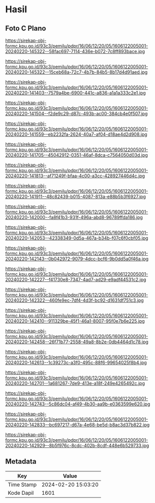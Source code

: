 # Hasil

## Foto C Plano

https://sirekap-obj-formc.kpu.go.id/93c3/pemilu/pdpr/16/06/12/20/05/1606122005001-20240220-145322--58fac697-7114-436e-b072-7c8ff893bace.jpg

https://sirekap-obj-formc.kpu.go.id/93c3/pemilu/pdpr/16/06/12/20/05/1606122005001-20240220-145322--15ceb68a-72c7-4b7b-84b5-8b17d4d91aed.jpg

https://sirekap-obj-formc.kpu.go.id/93c3/pemilu/pdpr/16/06/12/20/05/1606122005001-20240220-141403--7579a4be-6900-441c-a836-a1a1a333c2e1.jpg

https://sirekap-obj-formc.kpu.go.id/93c3/pemilu/pdpr/16/06/12/20/05/1606122005001-20240220-141504--f2de9c29-d87c-493b-ac00-384cb4e0f507.jpg

https://sirekap-obj-formc.kpu.go.id/93c3/pemilu/pdpr/16/06/12/20/05/1606122005001-20240220-141559--eb2232fa-2624-40a7-af04-d18ae4d2d908.jpg

https://sirekap-obj-formc.kpu.go.id/93c3/pemilu/pdpr/16/06/12/20/05/1606122005001-20240220-141705--45042912-0351-46af-8dca-c7564050d03d.jpg

https://sirekap-obj-formc.kpu.go.id/93c3/pemilu/pdpr/16/06/12/20/05/1606122005001-20240220-141813--af71249f-bfaa-4c00-a3cc-428927446d4c.jpg

https://sirekap-obj-formc.kpu.go.id/93c3/pemilu/pdpr/16/06/12/20/05/1606122005001-20240220-141911--48c82439-b015-4087-813a-e88b5b3f6927.jpg

https://sirekap-obj-formc.kpu.go.id/93c3/pemilu/pdpr/16/06/12/20/05/1606122005001-20240220-142000--fa8f41b3-931f-496a-abd8-96789ffda186.jpg

https://sirekap-obj-formc.kpu.go.id/93c3/pemilu/pdpr/16/06/12/20/05/1606122005001-20240220-142053--42338349-0d5a-467a-b34b-f07c6f0cbf05.jpg

https://sirekap-obj-formc.kpu.go.id/93c3/pemilu/pdpr/16/06/12/20/05/1606122005001-20240220-142143--0b042972-9079-4dcc-bcf6-9b0dd5a0f46a.jpg

https://sirekap-obj-formc.kpu.go.id/93c3/pemilu/pdpr/16/06/12/20/05/1606122005001-20240220-142227--f41730e8-7347-4ad7-ad29-e9adf44531c2.jpg

https://sirekap-obj-formc.kpu.go.id/93c3/pemilu/pdpr/16/06/12/20/05/1606122005001-20240220-142322--460fe9ec-7df4-4d3f-bc92-d1631df751c3.jpg

https://sirekap-obj-formc.kpu.go.id/93c3/pemilu/pdpr/16/06/12/20/05/1606122005001-20240220-142410--911329be-45f1-46a1-8007-95f0e7b6e225.jpg

https://sirekap-obj-formc.kpu.go.id/93c3/pemilu/pdpr/16/06/12/20/05/1606122005001-20240220-142458--26f71b77-2558-49a8-8b2e-0db4464d1c78.jpg

https://sirekap-obj-formc.kpu.go.id/93c3/pemilu/pdpr/16/06/12/20/05/1606122005001-20240220-142613--1c39273c-a3f0-495c-88f6-99654025f8b4.jpg

https://sirekap-obj-formc.kpu.go.id/93c3/pemilu/pdpr/16/06/12/20/05/1606122005001-20240220-142701--1a681267-7de9-413e-a18f-249e4265492c.jpg

https://sirekap-obj-formc.kpu.go.id/93c3/pemilu/pdpr/16/06/12/20/05/1606122005001-20240220-142743--5c86dc04-af49-4b30-aa9b-e0363599e620.jpg

https://sirekap-obj-formc.kpu.go.id/93c3/pemilu/pdpr/16/06/12/20/05/1606122005001-20240220-142833--bc697217-d67a-4e68-be5d-b8ac3d37b822.jpg

https://sirekap-obj-formc.kpu.go.id/93c3/pemilu/pdpr/16/06/12/20/05/1606122005001-20240220-142929--8b5f976c-8cdc-402b-8cdf-448e6b529733.jpg


## Metadata

| Key        | Value               |
| ---------- | ------------------- |
| Time Stamp | 2024-02-20 15:03:20 |
| Kode Dapil | 1601                |



